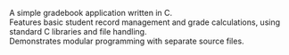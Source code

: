 A simple gradebook application written in C.  
Features basic student record management and grade calculations, using standard C libraries and file handling.  
Demonstrates modular programming with separate source files.
